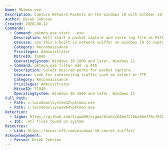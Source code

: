 ```yaml
---
Name: Pktmon.exe
Description: Capture Network Packets on the windows 10 with October 2018 Update or later.
Author: Derek Johnson
Created: 2020-08-12
Commands:
  - Command: pktmon.exe start --etw
    Description: Will start a packet capture and store log file as PktMon.etl. Use pktmon.exe stop
    Usecase: use this a built in network sniffer on windows 10 to capture senstive traffic
    Category: Reconnaissance
    Privileges: Administrator
    MitreID: T1040
    OperatingSystem: Windows 10 1809 and later, Windows 11
  - Command: pktmon.exe filter add -p 445
    Description: Select Desired ports for packet capture
    Usecase: Look for interesting traffic such as telent or FTP
    Category: Reconnaissance
    Privileges: Administrator
    MitreID: T1040
    OperatingSystem: Windows 10 1809 and later, Windows 11
Full_Path:
  - Path: c:\windows\system32\pktmon.exe
  - Path: c:\windows\syswow64\pktmon.exe
Detection:
  - Sigma: https://github.com/SigmaHQ/sigma/blob/c04bef2fbbe8beff6c7620d5d7ea6872dbe7acba/rules/windows/process_creation/proc_creation_win_lolbin_pktmon.yml
  - IOC: .etl files found on system
Resources:
  - Link: https://binar-x79.com/windows-10-secret-sniffer/
Acknowledgement:
  - Person: Derek Johnson
---
```

